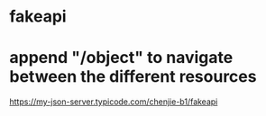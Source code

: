# fakeapi

# append "/object" to navigate between the different resources
https://my-json-server.typicode.com/chenjie-b1/fakeapi
